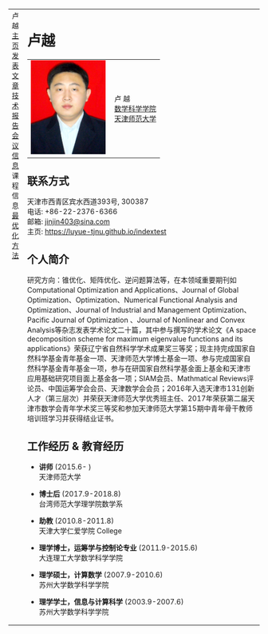 <head>
<BASE href="Yue Lu" />  
<meta name="generator" content="jemdoc, see http://jemdoc.jaboc.net/" />
<meta http-equiv="Content-Type" content="text/html;charset=utf-8" />
<link rel="stylesheet" href="jemdoc.css" type="text/css" />
<link rel="stylesheet" href="boyd.css" type="text/css" />
</head>
<body>
<table summary="Table for page layout." id="tlayout">
<tr valign="top">
<td id="layout-menu">
<div class="menu-category">卢越</div>
<div class="menu-item"><a href="indextest.html" class="current">主页</a></div>
<div class="menu-item"><a href="publications.html">发表文章</a></div>
<div class="menu-item"><a href="publications.html">技术报告</a></div>
<div class="menu-item"><a href="meeting.html">会议信息</a></div>
<div class="menu-category">课程信息</div>
<div class="menu-item"><a href="optimization.html">最优化方法</a></div>
</td>
<td id="layout-content">
<div id="toptitle">
<h1>卢越</h1>
</div>
<table class="imgtable"><tr><td>
<img src="zhengjianzhao.jpg" alt="150px" width="150px" />&nbsp;</td>
<td align="left"><p>卢 越<br />
<a href="http://sxkx.tjnu.edu.cn/">数学科学学院</a><br />
<a href="http://www.tjnu.edu.cn/">天津师范大学</a></p>
</td></tr></table>
<h2>联系方式</h2>
<p>天津市西青区宾水西道393号, 300387<br />
电话: +86-22-2376-6366<br />
邮箱: <a href="mailto:jinjin403@sina.com">jinjin403@sina.com</a><br />
主页: <a href="https://luyue-tjnu.github.io/index2">https://luyue-tjnu.github.io/indextest</a></p>
<h2>个人简介</h2>
研究方向：锥优化、矩阵优化、逆问题算法等，在本领域重要期刊如Computational Optimization and Applications、Journal of Global Optimization、Optimization、Numerical Functional Analysis and Optimization、Journal of Industrial and Management Optimization、Pacific Journal of Optimization 、Journal of Nonlinear and Convex Analysis等杂志发表学术论文二十篇，其中参与撰写的学术论文《A space decomposition scheme for maximum eigenvalue functions and its applications》荣获辽宁省自然科学学术成果奖三等奖；现主持完成国家自然科学基金青年基金一项、天津师范大学博士基金一项、参与完成国家自然科学基金青年基金一项，参与在研国家自然科学基金面上基金和天津市应用基础研究项目面上基金各一项；SIAM会员、Mathmatical Reviews评论员、中国运筹学会会员、天津数学会会员；2016年入选天津市131创新人才（第三层次）并荣获天津师范大学优秀班主任、2017年荣获第二届天津市数学会青年学术奖三等奖和参加天津师范大学第15期中青年骨干教师培训班学习并获得结业证书。
<h2>工作经历 &amp; 教育经历</h2>
<ul>
<li><p><b>讲师</b> (2015.6-  )<br />
天津师范大学</p>
</li>
<li><p><b>博士后</b> (2017.9-2018.8)<br />
台湾师范大学理学院数学系</p>
</li>
<li><p><b>助教</b> (2010.8-2011.8)<br />
天津大学仁爱学院 College</p>
</li>
<li><p><b>理学博士，运筹学与控制论专业</b> (2011.9-2015.6)<br />
大连理工大学数学科学学院</p>
</li>
<li><p><b>理学硕士，计算数学</b> (2007.9-2010.6)<br />
苏州大学数学科学学院</p>
</li>
<li><p><b>理学学士，信息与计算科学</b> (2003.9-2007.6)<br />
苏州大学数学科学学院</p>
</li>
</ul>
<div id="footer">
<div id="footer-text">
</div>
</div>
  
  
